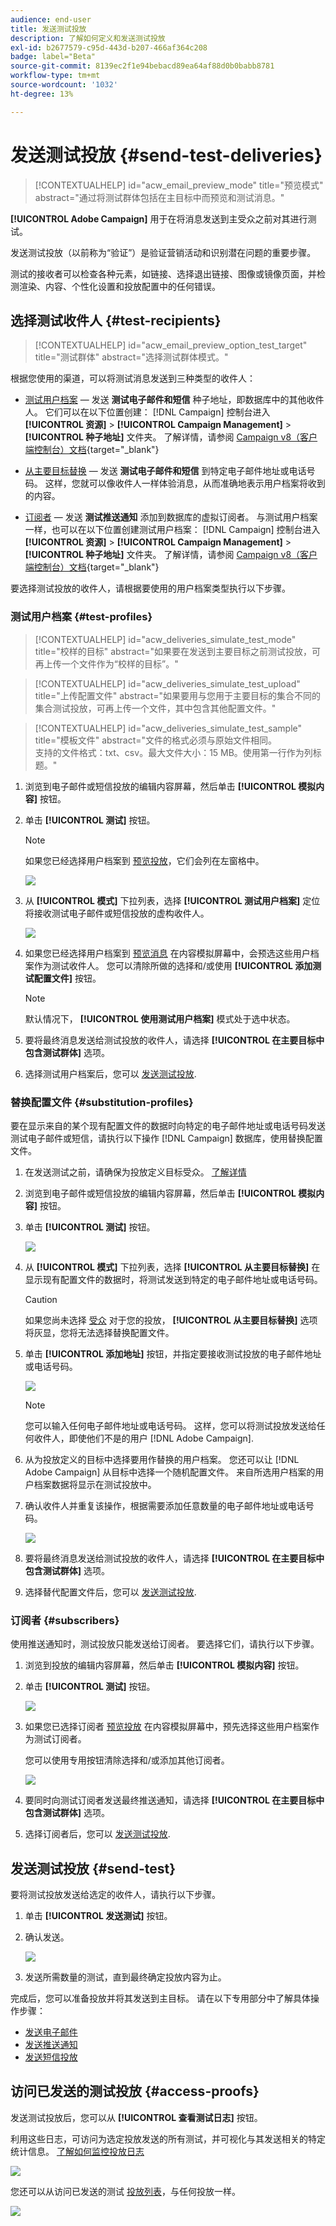 ```yaml
---
audience: end-user
title: 发送测试投放
description: 了解如何定义和发送测试投放
exl-id: b2677579-c95d-443d-b207-466af364c208
badge: label="Beta"
source-git-commit: 8139ec2f1e94bebacd89ea64af88d0b0babb8781
workflow-type: tm+mt
source-wordcount: '1032'
ht-degree: 13%

---
```


# 发送测试投放 {#send-test-deliveries}

>[!CONTEXTUALHELP]
>id="acw_email_preview_mode"
>title="预览模式"
>abstract="通过将测试群体包括在主目标中而预览和测试消息。"

**[!UICONTROL Adobe Campaign]** 用于在将消息发送到主受众之前对其进行测试。

发送测试投放（以前称为“验证”）是验证营销活动和识别潜在问题的重要步骤。

测试的接收者可以检查各种元素，如链接、选择退出链接、图像或镜像页面，并检测渲染、内容、个性化设置和投放配置中的任何错误。

## 选择测试收件人 {#test-recipients}

>[!CONTEXTUALHELP]
>id="acw_email_preview_option_test_target"
>title="测试群体"
>abstract="选择测试群体模式。"

根据您使用的渠道，可以将测试消息发送到三种类型的收件人：

* [测试用户档案](#test-profiles)  — 发送 **测试电子邮件和短信** 种子地址，即数据库中的其他收件人。 它们可以在以下位置创建： [!DNL Campaign] 控制台进入 **[!UICONTROL 资源]** > **[!UICONTROL Campaign Management]** > **[!UICONTROL 种子地址]** 文件夹。 了解详情，请参阅 [Campaign v8（客户端控制台）文档](https://experienceleague.adobe.com/docs/campaign/campaign-v8/audience/add-profiles/test-profiles.html){target="_blank"}

* [从主要目标替换](#substitution-profiles)  — 发送 **测试电子邮件和短信** 到特定电子邮件地址或电话号码。 这样，您就可以像收件人一样体验消息，从而准确地表示用户档案将收到的内容。

* [订阅者](#subscribers)  — 发送 **测试推送通知** 添加到数据库的虚拟订阅者。 与测试用户档案一样，也可以在以下位置创建测试用户档案： [!DNL Campaign] 控制台进入 **[!UICONTROL 资源]** > **[!UICONTROL Campaign Management]** > **[!UICONTROL 种子地址]** 文件夹。 了解详情，请参阅 [Campaign v8（客户端控制台）文档](https://experienceleague.adobe.com/docs/campaign/campaign-v8/audience/add-profiles/test-profiles.html){target="_blank"}

要选择测试投放的收件人，请根据要使用的用户档案类型执行以下步骤。

### 测试用户档案 {#test-profiles}

>[!CONTEXTUALHELP]
>id="acw_deliveries_simulate_test_mode"
>title="校样的目标"
>abstract="如果要在发送到主要目标之前测试投放，可再上传一个文件作为“校样的目标”。"

>[!CONTEXTUALHELP]
>id="acw_deliveries_simulate_test_upload"
>title="上传配置文件"
>abstract="如果要用与您用于主要目标的集合不同的集合测试投放，可再上传一个文件，其中包含其他配置文件。"

>[!CONTEXTUALHELP]
>id="acw_deliveries_simulate_test_sample"
>title="模板文件"
>abstract="文件的格式必须与原始文件相同。<br/>支持的文件格式：txt、csv。最大文件大小：15 MB。使用第一行作为列标题。"

1. 浏览到电子邮件或短信投放的编辑内容屏幕，然后单击 **[!UICONTROL 模拟内容]** 按钮。

1. 单击 **[!UICONTROL 测试]** 按钮。

   >[!NOTE]
   >
   >如果您已经选择用户档案到 [预览投放](preview-content.md)，它们会列在左窗格中。

   ![](assets/simulate-test-button-email.png)

1. 从 **[!UICONTROL 模式]** 下拉列表，选择 **[!UICONTROL 测试用户档案]** 定位将接收测试电子邮件或短信投放的虚构收件人。

   ![](assets/simulate-profile-mode.png)

1. 如果您已经选择用户档案到 [预览消息](preview-content.md) 在内容模拟屏幕中，会预选这些用户档案作为测试收件人。 您可以清除所做的选择和/或使用 **[!UICONTROL 添加测试配置文件]** 按钮。

   >[!NOTE]
   >
   >默认情况下， **[!UICONTROL 使用测试用户档案]** 模式处于选中状态。

1. 要将最终消息发送给测试投放的收件人，请选择 **[!UICONTROL 在主要目标中包含测试群体]** 选项。

1. 选择测试用户档案后，您可以 [发送测试投放](#send-test).

### 替换配置文件 {#substitution-profiles}

要在显示来自的某个现有配置文件的数据时向特定的电子邮件地址或电话号码发送测试电子邮件或短信，请执行以下操作 [!DNL Campaign] 数据库，使用替换配置文件。

1. 在发送测试之前，请确保为投放定义目标受众。 [了解详情](../audience/about-recipients.md)

1. 浏览到电子邮件或短信投放的编辑内容屏幕，然后单击 **[!UICONTROL 模拟内容]** 按钮。

1. 单击 **[!UICONTROL 测试]** 按钮。

   ![](assets/simulate-test-button-email.png)

1. 从 **[!UICONTROL 模式]** 下拉列表，选择 **[!UICONTROL 从主要目标替换]** 在显示现有配置文件的数据时，将测试发送到特定的电子邮件地址或电话号码。

   >[!CAUTION]
   >
   >如果您尚未选择 [受众](../audience/about-recipients.md) 对于您的投放， **[!UICONTROL 从主要目标替换]** 选项将灰显，您将无法选择替换配置文件。

1. 单击 **[!UICONTROL 添加地址]** 按钮，并指定要接收测试投放的电子邮件地址或电话号码。

   ![](assets/simulate-add-substitution-address.png)

   >[!NOTE]
   >
   >您可以输入任何电子邮件地址或电话号码。 这样，您可以将测试投放发送给任何收件人，即使他们不是的用户 [!DNL Adobe Campaign].

1. 从为投放定义的目标中选择要用作替换的用户档案。 您还可以让 [!DNL Adobe Campaign] 从目标中选择一个随机配置文件。 来自所选用户档案的用户档案数据将显示在测试投放中。

1. 确认收件人并重复该操作，根据需要添加任意数量的电子邮件地址或电话号码。

   ![](assets/simulate-profile-substitute.png)

1. 要将最终消息发送给测试投放的收件人，请选择 **[!UICONTROL 在主要目标中包含测试群体]** 选项。

1. 选择替代配置文件后，您可以 [发送测试投放](#send-test).

### 订阅者 {#subscribers}

使用推送通知时，测试投放只能发送给订阅者。 要选择它们，请执行以下步骤。

1. 浏览到投放的编辑内容屏幕，然后单击 **[!UICONTROL 模拟内容]** 按钮。

1. 单击 **[!UICONTROL 测试]** 按钮。

   ![](assets/simulate-test-button-push.png)

1. 如果您已选择订阅者 [预览投放](preview-content.md) 在内容模拟屏幕中，预先选择这些用户档案作为测试订阅者。

   您可以使用专用按钮清除选择和/或添加其他订阅者。

   ![](assets/simulate-test-subscribers.png)

1. 要同时向测试订阅者发送最终推送通知，请选择 **[!UICONTROL 在主要目标中包含测试群体]** 选项。

1. 选择订阅者后，您可以 [发送测试投放](#send-test).

## 发送测试投放 {#send-test}

要将测试投放发送给选定的收件人，请执行以下步骤。

1. 单击 **[!UICONTROL 发送测试]** 按钮。

1. 确认发送。

   ![](assets/simulate-send-test.png)

1. 发送所需数量的测试，直到最终确定投放内容为止。

完成后，您可以准备投放并将其发送到主目标。 请在以下专用部分中了解具体操作步骤：

* [发送电子邮件](../monitor/prepare-send.md)
* [发送推送通知](../push/send-push.md#send-push)
* [发送短信投放](../sms/send-sms.md#send-sms)

## 访问已发送的测试投放 {#access-proofs}

发送测试投放后，您可以从 **[!UICONTROL 查看测试日志]** 按钮。

利用这些日志，可访问为选定投放发送的所有测试，并可视化与其发送相关的特定统计信息。 [了解如何监控投放日志](../monitor/delivery-logs.md)

![](assets/simulate-test-log.png)

您还可以从访问已发送的测试 [投放列表](../msg/gs-messages.md)，与任何投放一样。

![](assets/simulate-deliveries-list.png)
